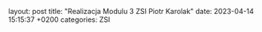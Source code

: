 layout: post
title: "Realizacja Modulu 3 ZSI Piotr Karolak"
date: 2023-04-14 15:15:37 +0200
categories: ZSI
